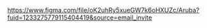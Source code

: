 https://www.figma.com/file/oK2uhRy5xueGW7k6oHXUZc/Aruba?fuid=1233275779115404419&source=email_invite